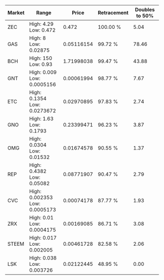 | Market | Range | Price| Retracement | Doubles to 50% |
| --- | --- | --- | --- | --- |
| ZEC | High: 4.29<br />Low: 0.472 | 0.472 | 100.00 % | 5.04 |
| GAS | High: 8<br />Low: 0.02875 | 0.05116154 | 99.72 % | 78.46 |
| BCH | High: 150<br />Low: 0.93 | 1.71998038 | 99.47 % | 43.88 |
| GNT | High: 0.009<br />Low: 0.0005156 | 0.00061994 | 98.77 % | 7.67 |
| ETC | High: 0.1354<br />Low: 0.0273672 | 0.02970895 | 97.83 % | 2.74 |
| GNO | High: 1.63<br />Low: 0.1793 | 0.23399471 | 96.23 % | 3.87 |
| OMG | High: 0.0304<br />Low: 0.01532 | 0.01674578 | 90.55 % | 1.37 |
| REP | High: 0.4382<br />Low: 0.05082 | 0.08771907 | 90.47 % | 2.79 |
| CVC | High: 0.002353<br />Low: 0.0005173 | 0.00074178 | 87.77 % | 1.93 |
| ZRX | High: 0.01<br />Low: 0.0004175 | 0.00169085 | 86.71 % | 3.08 |
| STEEM | High: 0.017<br />Low: 0.002005 | 0.00461728 | 82.58 % | 2.06 |
| LSK | High: 0.038<br />Low: 0.003726 | 0.02122445 | 48.95 % | 0.00 |
